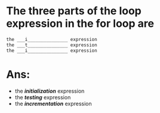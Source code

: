 
# The three parts of the loop expression in the for loop are

```md
the ___i_______________ expression
the ___t_______________ expression
the ___i_______________ expression
```

# **Ans:**

* the ***initialization*** expression
* the ***testing*** expression
* the ***incrementation*** expression
